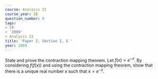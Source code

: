 ```yaml
---
course: Analysis II
course_year: IB
question_number: 0
tags:
- IB
- '2009'
- Analysis II
title: 'Paper 2, Section I, E '
year: 2009
---
```




State and prove the contraction mapping theorem. Let $f(x)=e^{-x}$. By considering $f(f(x))$ and using the contraction mapping theorem, show that there is a unique real number $x$ such that $x=e^{-x}$.